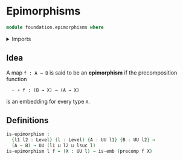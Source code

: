 # Epimorphisms

```agda
module foundation.epimorphisms where
```

<details><summary>Imports</summary>

```agda
open import foundation-core.embeddings
open import foundation-core.functions
open import foundation-core.universe-levels
```

</details>

## Idea

A map `f : A → B` is said to be an **epimorphism** if the precomposition
function

```text
  - ∘ f : (B → X) → (A → X)
```

is an embedding for every type `X`.

## Definitions

```agda
is-epimorphism :
  {l1 l2 : Level} (l : Level) {A : UU l1} {B : UU l2} →
  (A → B) → UU (l1 ⊔ l2 ⊔ lsuc l)
is-epimorphism l f = (X : UU l) → is-emb (precomp f X)
```
